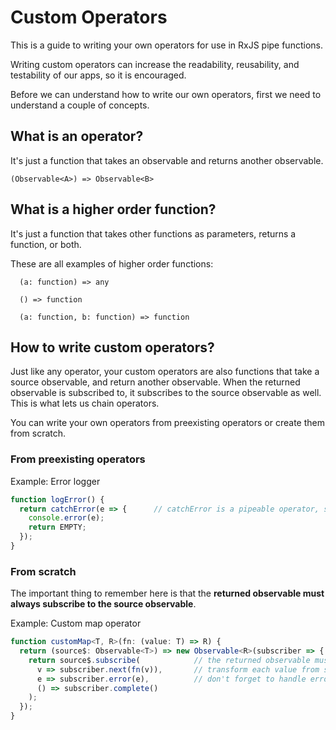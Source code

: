# Custom Operators
This is a guide to writing your own operators for use in RxJS pipe functions.

Writing custom operators can increase the readability, reusability, and testability of our apps, so it is encouraged.

Before we can understand how to write our own operators, first we need to understand a couple of concepts.

## What is an operator?
It's just a function that takes an observable and returns another observable.
```
(Observable<A>) => Observable<B>
```

## What is a higher order function?
It's just a function that takes other functions as parameters, returns a function, or both.

These are all examples of higher order functions:
```
  (a: function) => any
```
```
  () => function
```
```
  (a: function, b: function) => function
```

## How to write custom operators?
Just like any operator, your custom operators are also functions that take a source observable, and return another observable. When the returned observable is subscribed to, it subscribes to the source observable as well. This is what lets us chain operators.

You can write your own operators from preexisting operators or create them from scratch.

### From preexisting operators

Example: Error logger
```typescript
function logError() {
  return catchError(e => {      // catchError is a pipeable operator, so this works
    console.error(e);
    return EMPTY;
  });
}
```

### From scratch
The important thing to remember here is that the **returned observable must always subscribe to the source observable**.

Example: Custom map operator
```typescript
function customMap<T, R>(fn: (value: T) => R) {
  return (source$: Observable<T>) => new Observable<R>(subscriber => {
    return source$.subscribe(            // the returned observable must always subscribe to source observable
      v => subscriber.next(fn(v)),       // transform each value from source$ and 'next' it into the returned observable
      e => subscriber.error(e),          // don't forget to handle errors
      () => subscriber.complete()
    );
  });
}
```
